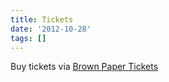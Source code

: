 ```yaml
---
title: Tickets
date: '2012-10-28'
tags: []
---
```


Buy tickets via <a href="http://frostburn.bpt.me" title="Brown Paper Tickets: Frostburn">Brown Paper Tickets</a>
